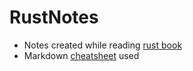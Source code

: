 # RustNotes
- Notes created while reading [rust book](https://rust-book.cs.brown.edu/)
- Markdown [cheatsheet](https://github.com/adam-p/markdown-here/wiki/Markdown-Cheatsheet) used
